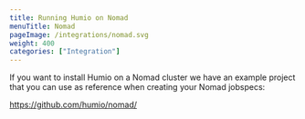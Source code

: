 ```yaml
---
title: Running Humio on Nomad
menuTitle: Nomad
pageImage: /integrations/nomad.svg
weight: 400
categories: ["Integration"]
---
```


If you want to install Humio on a Nomad cluster we have an example project that
you can use as reference when creating your Nomad jobspecs:

https://github.com/humio/nomad/

